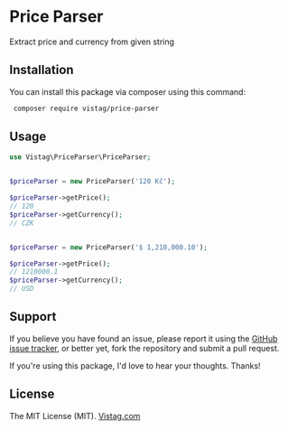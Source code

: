 # Price Parser
Extract price and currency from given string

## Installation

You can install this package via composer using this command:

``` bash
 composer require vistag/price-parser
```

## Usage

``` php
use Vistag\PriceParser\PriceParser;


$priceParser = new PriceParser('120 Kč');

$priceParser->getPrice();
// 120
$priceParser->getCurrency();
// CZK


$priceParser = new PriceParser('$ 1,210,000.10');

$priceParser->getPrice();
// 1210000.1
$priceParser->getCurrency();
// USD
```

## Support

If you believe you have found an issue, please report it using the [GitHub issue tracker](https://github.com/VistagGit/price-parser/issues), or better yet, fork the repository and submit a pull request.

If you're using this package, I'd love to hear your thoughts. Thanks!


## License

The MIT License (MIT). [Vistag.com](https://vistag.com)